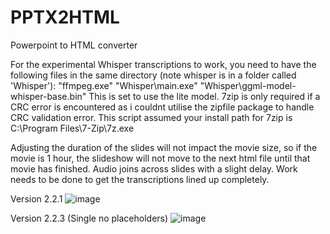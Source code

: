 # PPTX2HTML
Powerpoint to HTML converter

For the experimental Whisper transcriptions to work, you need to have the following files in the same directory (note whisper is in a folder called 'Whisper'): 
"ffmpeg.exe"
"Whisper\\main.exe"
"Whisper\\ggml-model-whisper-base.bin"
This is set to use the lite model. 
7zip is only required if a CRC error is encountered as i couldnt utilise the zipfile package to handle CRC validation error. This script assumed your install path for 7zip is C:\\Program Files\\7-Zip\\7z.exe

Adjusting the duration of the slides will not impact the movie size, so if the movie is 1 hour, the slideshow will not move to the next html file until that movie has finished. 
Audio joins across slides with a slight delay. 
Work needs to be done to get the transcriptions lined up completely.

Version 2.2.1
![image](https://github.com/user-attachments/assets/2c8232ff-d421-42e9-b0b3-cde563251f24)

Version 2.2.3 (Single no placeholders)
![image](https://github.com/user-attachments/assets/396556b9-839b-435b-ba70-e2406668c1ef)
